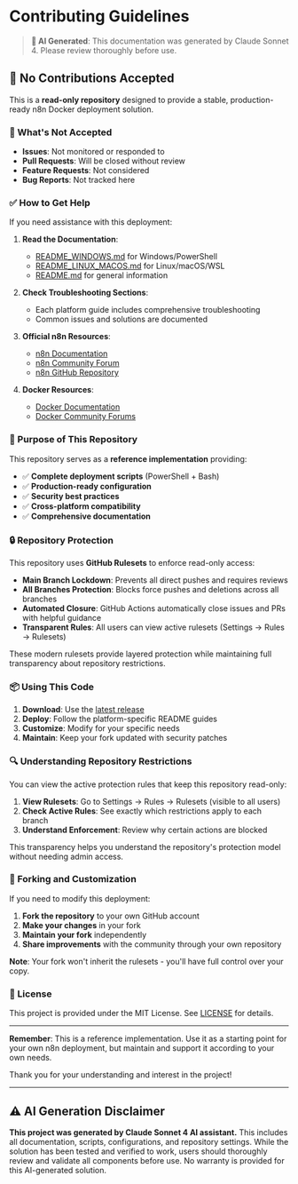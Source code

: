 # Contributing Guidelines

> **🤖 AI Generated**: This documentation was generated by Claude Sonnet 4. Please review thoroughly before use.

## 🚫 No Contributions Accepted

This is a **read-only repository** designed to provide a stable, production-ready n8n Docker deployment solution. 

### 🚫 What's Not Accepted

- **Issues**: Not monitored or responded to
- **Pull Requests**: Will be closed without review
- **Feature Requests**: Not considered
- **Bug Reports**: Not tracked here

### ✅ How to Get Help

If you need assistance with this deployment:

1. **Read the Documentation**: 
   - [README_WINDOWS.md](README_WINDOWS.md) for Windows/PowerShell
   - [README_LINUX_MACOS.md](README_LINUX_MACOS.md) for Linux/macOS/WSL
   - [README.md](README.md) for general information

2. **Check Troubleshooting Sections**:
   - Each platform guide includes comprehensive troubleshooting
   - Common issues and solutions are documented

3. **Official n8n Resources**:
   - [n8n Documentation](https://docs.n8n.io/)
   - [n8n Community Forum](https://community.n8n.io/)
   - [n8n GitHub Repository](https://github.com/n8n-io/n8n)

4. **Docker Resources**:
   - [Docker Documentation](https://docs.docker.com/)
   - [Docker Community Forums](https://forums.docker.com/)

### 🎯 Purpose of This Repository

This repository serves as a **reference implementation** providing:

- ✅ **Complete deployment scripts** (PowerShell + Bash)
- ✅ **Production-ready configuration** 
- ✅ **Security best practices**
- ✅ **Cross-platform compatibility**
- ✅ **Comprehensive documentation**

### 🔒 Repository Protection

This repository uses **GitHub Rulesets** to enforce read-only access:

- **Main Branch Lockdown**: Prevents all direct pushes and requires reviews
- **All Branches Protection**: Blocks force pushes and deletions across all branches
- **Automated Closure**: GitHub Actions automatically close issues and PRs with helpful guidance
- **Transparent Rules**: All users can view active rulesets (Settings → Rules → Rulesets)

These modern rulesets provide layered protection while maintaining full transparency about repository restrictions.

### 📦 Using This Code

1. **Download**: Use the [latest release](https://github.com/tomheylenquench/n8nDocker/releases) 
2. **Deploy**: Follow the platform-specific README guides
3. **Customize**: Modify for your specific needs
4. **Maintain**: Keep your fork updated with security patches

### 🔍 Understanding Repository Restrictions

You can view the active protection rules that keep this repository read-only:

1. **View Rulesets**: Go to Settings → Rules → Rulesets (visible to all users)
2. **Check Active Rules**: See exactly which restrictions apply to each branch
3. **Understand Enforcement**: Review why certain actions are blocked

This transparency helps you understand the repository's protection model without needing admin access.

### 🔄 Forking and Customization

If you need to modify this deployment:

1. **Fork the repository** to your own GitHub account
2. **Make your changes** in your fork
3. **Maintain your fork** independently
4. **Share improvements** with the community through your own repository

**Note**: Your fork won't inherit the rulesets - you'll have full control over your copy.

### 📄 License

This project is provided under the MIT License. See [LICENSE](LICENSE) for details.

---

**Remember**: This is a reference implementation. Use it as a starting point for your own n8n deployment, but maintain and support it according to your own needs.

Thank you for your understanding and interest in the project!

---

## ⚠️ AI Generation Disclaimer

**This project was generated by Claude Sonnet 4 AI assistant.** This includes all documentation, scripts, configurations, and repository settings. While the solution has been tested and verified to work, users should thoroughly review and validate all components before use. No warranty is provided for this AI-generated solution. 